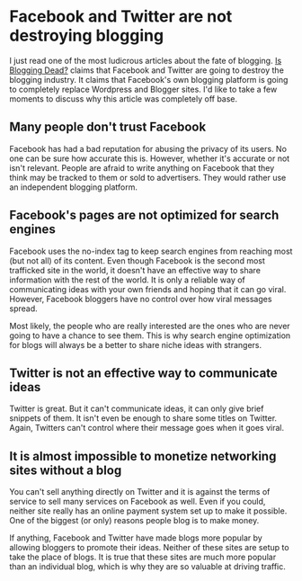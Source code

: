 # Facebook and Twitter are not destroying blogging

I just read one of the most ludicrous articles about the fate of blogging. <a href="http://www.pcmag.com/article2/0,2817,2374448,00.asp?kc=PCRSS03079TX1K0000585">Is Blogging Dead?</a> claims that Facebook and Twitter are going to destroy the blogging industry. It claims that Facebook's own blogging platform is going to completely replace Wordpress and Blogger sites. I'd like to take a few moments to discuss why this article was completely off base.

## Many people don't trust Facebook

Facebook has had a bad reputation for abusing the privacy of its users. No one can be sure how accurate this is. However, whether it's accurate or not isn't relevant. People are afraid to write anything on Facebook that they think may be tracked to them or sold to advertisers. They would rather use an independent blogging platform.

## Facebook's pages are not optimized for search engines

Facebook uses the no-index tag to keep search engines from reaching most (but not all) of its content. Even though Facebook is the second most trafficked site in the world, it doesn't have an effective way to share information with the rest of the world. It is only a reliable way of communicating ideas with your own friends and hoping that it can go viral. However, Facebook bloggers have no control over how viral messages spread. 

Most likely, the people who are really interested are the ones who are never going to have a chance to see them. This is why search engine optimization for blogs will always be a better to share niche ideas with strangers.

## Twitter is not an effective way to communicate ideas

Twitter is great. But it can't communicate ideas, it can only give brief snippets of them. It isn't even be enough to share some titles on Twitter. Again, Twitters can't control where their message goes when it goes viral.

## It is almost impossible to monetize networking sites without a blog

You can't sell anything directly on Twitter and it is against the terms of service to sell many services on Facebook as well. Even if you could, neither site really has an online payment system set up to make it possible. One of the biggest (or only) reasons people blog is to make money.

If anything, Facebook and Twitter have made blogs more popular by allowing bloggers to promote their ideas. Neither of these sites are setup to take the place of blogs. It is true that these sites are much more popular than an individual blog, which is why they are so valuable at driving traffic.
